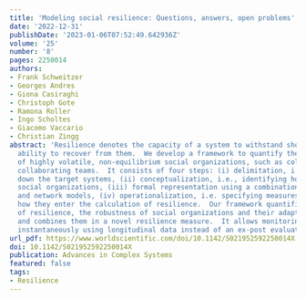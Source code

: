 ```yaml
---
title: 'Modeling social resilience: Questions, answers, open problems'
date: '2022-12-31'
publishDate: '2023-01-06T07:52:49.642936Z'
volume: '25'
number: '8'
pages: 2250014
authors:
- Frank Schweitzer
- Georges Andres
- Giona Casiraghi
- Christoph Gote
- Ramona Roller
- Ingo Scholtes
- Giacomo Vaccario
- Christian Zingg
abstract: 'Resilience denotes the capacity of a system to withstand shocks and its
  ability to recover from them.  We develop a framework to quantify the resilience
  of highly volatile, non-equilibrium social organizations, such as collectives or
  collaborating teams.  It consists of four steps: (i) delimitation, i.e., narrowing
  down the target systems, (ii) conceptualization, i.e., identifying how to approach
  social organizations, (iii) formal representation using a combination of agent-based
  and network models, (iv) operationalization, i.e. specifying measures and demonstrating
  how they enter the calculation of resilience.  Our framework quantifies two dimensions
  of resilience, the robustness of social organizations and their adaptivity,
  and combines them in a novel resilience measure.  It allows monitoring resilience
  instantaneously using longitudinal data instead of an ex-post evaluation.  '
url_pdf: https://www.worldscientific.com/doi/10.1142/S021952592250014X
doi: 10.1142/S021952592250014X
publication: Advances in Complex Systems
featured: false
tags:
- Resilience
---
```

